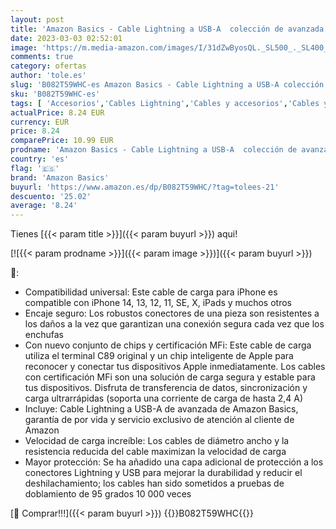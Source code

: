 ```yaml
---
layout: post
title: 'Amazon Basics - Cable Lightning a USB-A  colección de avanzada  cargador para iPhone certificado por MFi  color negro  0 9 m'
date: 2023-03-03 02:52:01
image: 'https://m.media-amazon.com/images/I/31dZwByosQL._SL500_._SL400_.jpg'
comments: true
category: ofertas
author: 'tole.es'
slug: 'B082T59WHC-es Amazon Basics - Cable Lightning a USB-A colección de...'
sku: 'B082T59WHC-es'
tags: [ 'Accesorios','Cables Lightning','Cables y accesorios','Cables y conectores','Informática','amazon basics','iphone','🇪🇸', ]
actualPrice: 8.24 EUR
currency: EUR
price: 8.24
comparePrice: 10.99 EUR
prodname: 'Amazon Basics - Cable Lightning a USB-A  colección de avanzada  cargador para iPhone certificado por MFi  color negro  0 9 m'
country: 'es'
flag: '🇪🇸'
brand: 'Amazon Basics'
buyurl: 'https://www.amazon.es/dp/B082T59WHC/?tag=tolees-21'
descuento: '25.02'
average: '8.24'
---
```


Tienes [{{< param title >}}]({{< param buyurl >}}) aqui!

[![{{< param prodname >}}]({{< param image >}})]({{< param buyurl >}})

🔎:

- Compatibilidad universal: Este cable de carga para iPhone es compatible con iPhone 14, 13, 12, 11, SE, X, iPads y muchos otros
- Encaje seguro: Los robustos conectores de una pieza son resistentes a los daños a la vez que garantizan una conexión segura cada vez que los enchufas
- Con nuevo conjunto de chips y certificación MFi: Este cable de carga utiliza el terminal C89 original y un chip inteligente de Apple para reconocer y conectar tus dispositivos Apple inmediatamente. Los cables con certificación MFi son una solución de carga segura y estable para tus dispositivos. Disfruta de transferencia de datos, sincronización y carga ultrarrápidas (soporta una corriente de carga de hasta 2,4 A)
- Incluye: Cable Lightning a USB-A de avanzada de Amazon Basics, garantía de por vida y servicio exclusivo de atención al cliente de Amazon
- Velocidad de carga increíble: Los cables de diámetro ancho y la resistencia reducida del cable maximizan la velocidad de carga
- Mayor protección: Se ha añadido una capa adicional de protección a los conectores Lightning y USB para mejorar la durabilidad y reducir el deshilachamiento; los cables han sido sometidos a pruebas de doblamiento de 95 grados 10 000 veces

[🛒 Comprar!!!]({{< param buyurl >}})
{{<world>}}B082T59WHC{{</world>}}
